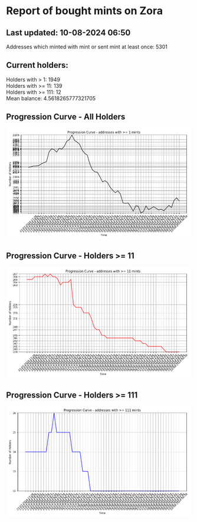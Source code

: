# Report of bought mints on Zora
## Last updated: 10-08-2024 06:50
Addresses which minted with mint or sent mint at least once: 5301

## Current holders:
Holders with > 1: 1949  
Holders with >= 11: 139  
Holders with >= 111: 12  
Mean balance: 4.5618265777321705  

## Progression Curve - All Holders
![addresses with >= 1 mint](progression_curve_all.png)
## Progression Curve - Holders >= 11
![addresses with >= 11 mints](progression_curve_gt_11.png)
## Progression Curve - Holders >= 111
![addresses with >= 111 mints](progression_curve_gt_111.png)
